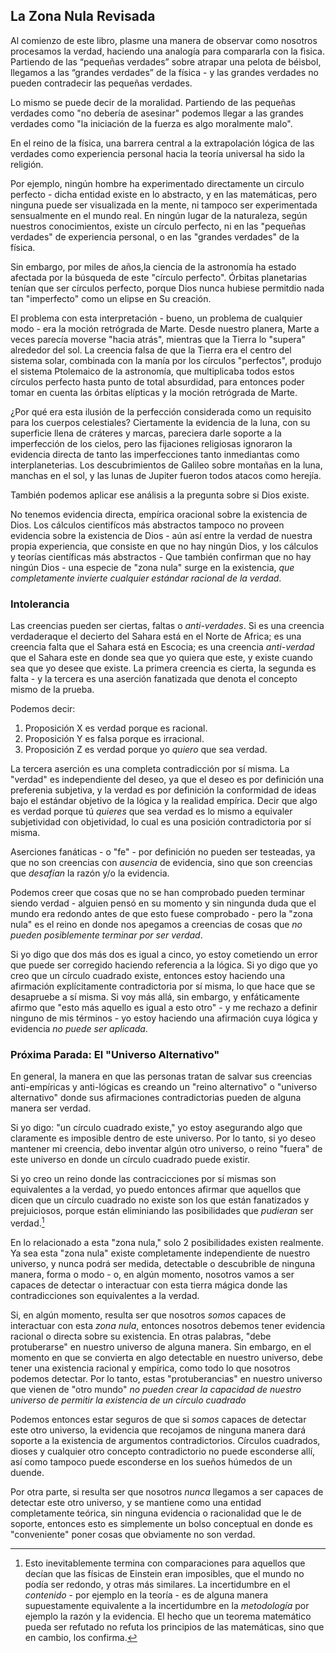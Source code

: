 ## La Zona Nula Revisada

Al comienzo de este libro, plasme una manera de observar como nosotros procesamos la verdad, haciendo una analogía para compararla con la fìsica. Partiendo de las “pequeñas verdades” sobre atrapar una pelota de béisbol, llegamos a las “grandes verdades” de la física - y las grandes verdades no pueden contradecir las pequeñas verdades. 

Lo mismo se puede decir de la moralidad. Partiendo de las pequeñas verdades como "no debería de asesinar" podemos llegar a las grandes verdades como "la iniciación de la fuerza es algo  moralmente malo". 

En el reino de la física, una barrera central a la extrapolación lógica de las verdades como experiencia personal hacia la teoría universal ha sido la religión. 

Por ejemplo, ningún hombre ha experimentado directamente un circulo perfecto - dicha entidad existe en lo abstracto, y en las matemáticas, pero ninguna puede ser visualizada en la mente, ni tampoco ser experimentada sensualmente en el mundo real. En ningún lugar de la naturaleza, según nuestros conocimientos, existe un círculo perfecto, ni en las "pequeñas verdades" de experiencia personal, o en las "grandes verdades" de la física.

Sin embargo, por miles de años,la ciencia de la astronomía ha estado afectada por la búsqueda de este "círculo perfecto". Órbitas planetarias tenían que ser círculos perfecto, porque Dios nunca hubiese permitdio nada tan "imperfecto" como un elipse en Su creación.

El problema con esta interpretación - bueno, un problema de cualquier modo - era la moción retrógrada de Marte. Desde nuestro planera, Marte a veces parecía moverse "hacia atrás", mientras que la Tierra lo "supera" alrededor del sol. La creencia falsa de que la Tierra era el centro del sistema solar, combinada con la manía por los círculos "perfectos", produjo el sistema Ptolemaico de la astronomía, que multiplicaba todos estos círculos perfecto hasta punto de total absurdidad, para entonces poder tomar en cuenta las órbitas elípticas y la moción retrógrada de Marte.      

¿Por qué era esta ilusión de la perfección considerada como un requisito para los cuerpos celestiales? Ciertamente la evidencia de la luna, con su superficie llena de cráteres y marcas, pareciera darle soporte a la imperfección de los cielos, pero las fijaciones religiosas ignoraron la evidencia directa de tanto las imperfecciones tanto inmediantas como interplaneterias. Los descubrimientos de Galileo sobre montañas en la luna, manchas en el sol, y las lunas de Jupiter fueron todos atacos como herejía. 

También podemos aplicar ese análisis a la pregunta sobre si Dios existe.

No tenemos evidencia directa, empírica oracional sobre la existencia de Dios. Los cálculos cientifícos más abstractos tampoco no proveen evidencia sobre la existencia de Dios - aún así entre la verdad de nuestra propia experiencia, que consiste en que no hay ningún Dios, y los cálculos y teorías científicas más abstractos - Que también confirman que no hay ningún Dios - una especie de "zona nula" surge en la existencia, *que completamente invierte cualquier estándar racional de la verdad*. 

### Intolerancia 

Las creencias pueden ser ciertas, faltas o *anti-verdades*. Si es una creencia verdaderaque el decierto del Sahara está en el Norte de Africa; es una creencia falta que el Sahara está en Escocia; es una creencia *anti-verdad* que el Sahara este en donde sea que yo quiera que este, y existe cuando sea que yo desee que existe. La primera creencia es cierta, la segunda es falta - y la tercera es una aserción fanatizada que denota el concepto mismo de la prueba.   

Podemos decir:
1. Proposición X es verdad porque es racional.
2. Proposición Y es falsa porque es irracional.
3. Proposición Z es verdad porque yo *quiero* que sea verdad.

La tercera aserción es una completa contradicción por sí misma. La "verdad" es independiente del deseo, ya que el deseo es por definición una preferenia subjetiva, y la verdad es por definición la conformidad de ideas bajo el estándar objetivo de la lógica y la realidad empírica. Decir que algo es verdad porque tú *quieres* que sea verdad es lo mismo a equivaler subjetividad con objetividad, lo cual es una posición contradictoria por sí misma. 

Aserciones fanáticas - o "fe" - por definición no pueden ser testeadas, ya que no son creencias con *ausencia* de evidencia, sino que son creencias que *desafían* la razón y/o la evidencia.

Podemos creer que cosas que no se han comprobado pueden terminar siendo verdad - alguien pensó en su momento y sin ningunda duda que el mundo era redondo antes de que esto fuese comprobado - pero la "zona nula" es el reino en donde nos apegamos a creencias de cosas que *no pueden posiblemente terminar por ser verdad*.

Si yo digo que dos más dos es igual a cinco, yo estoy cometiendo un error que puede ser corregido haciendo referencia a la lógica. Si yo digo que yo creo que un círculo cuadrado existe, entonces estoy haciendo una afirmación explícitamente contradictoria por sí misma, lo que hace que se desapruebe a sí misma. Si voy más allá, sin embargo, y enfáticamente afirmo que "esto más aquello es igual a esto otro" - y me rechazo a definir ninguno de mis términos - yo estoy haciendo una afirmación cuya lógica y evidencia *no puede ser aplicada*. 

### Próxima Parada: El "Universo Alternativo"

En general, la manera en que las personas tratan de salvar sus creencias anti-empíricas y anti-lógicas es creando un "reino alternativo" o "universo alternativo" donde sus afirmaciones contradictorias pueden de alguna manera ser verdad. 

Si yo digo: "un círculo cuadrado existe," yo estoy asegurando algo que claramente es imposible dentro de este universo. Por lo tanto, si yo deseo mantener mi creencia, debo inventar algún otro universo, o reino "fuera" de este universo en donde un círculo cuadrado puede existir.

Si yo creo un reino donde las contracicciones por sí mismas son equivalentes a la verdad, yo puedo entonces afirmar que aquellos que dicen que un círculo cuadrado no existe son los que están fanatizados y prejuiciosos, porque están eliminiando las posibilidades que *pudieran* ser verdad.[^1]

En lo relacionado a esta "zona nula," solo 2 posibilidades existen realmente. Ya sea esta "zona nula" existe completamente independiente de nuestro universo, y nunca podrá ser medida, detectable o descubrible de ninguna manera, forma o modo - o, en algún momento, nosotros vamos a ser capaces de detectar o interactuar con esta tierra mágica donde las contradicciones son equivalentes a la verdad.  

Si, en algún momento, resulta ser que nosotros *somos* capaces de interactuar con esta *zona nula*, entonces nosotros debemos tener evidencia racional o directa sobre su existencia. En otras palabras, "debe protuberarse" en nuestro universo de alguna manera. Sin embargo, en el momento en que se convierta en algo detectable en nuestro universo, debe tener una existencia racional y empírica, como todo lo que nosotros podemos detectar. Por lo tanto, estas "protuberancias" en nuestro universo que vienen de "otro mundo" *no pueden crear la capacidad de nuestro universo de permitir la existencia de un círculo cuadrado*

Podemos entonces estar seguros de que si *somos* capaces de detectar este otro universo, la evidencia que recojamos de ninguna manera dará soporte a la existencia de argumentos contradictorios. Círculos cuadrados, dioses y cualquier otro concepto contradictorio no puede esconderse allí, así como tampoco puede esconderse en los sueños húmedos de un duende. 


Por otra parte, si resulta ser que nosotros *nunca* llegamos a ser capaces de detectar este otro universo, y se mantiene como una entidad completamente teórica, sin ninguna evidencia o racionalidad que le de soporte, entonces esto es simplemente un bolso conceptual en donde es "conveniente" poner cosas que obviamente no son verdad. 

[^1]: Esto inevitablemente termina con comparaciones para aquellos que decían que las físicas de Einstein eran imposibles, que el mundo no podía ser redondo, y otras más similares. La incertidumbre en el *contenido* - por ejemplo en la teoría - es de alguna manera supuestamente equivalente a la incertidumbre en la *metodología* por ejemplo la razón y la evidencia. El hecho que un teorema matemático pueda ser refutado no refuta los principios de las matemáticas, sino que en cambio, los confirma. 
